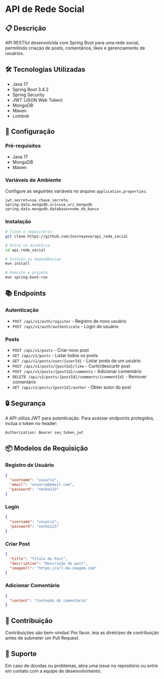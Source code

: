 # API de Rede Social

## 📋 Descrição
API RESTful desenvolvida com Spring Boot para uma rede social, permitindo criação de posts, comentários, likes e gerenciamento de usuários.

## 🛠️ Tecnologias Utilizadas
- Java 17
- Spring Boot 3.4.2
- Spring Security
- JWT (JSON Web Token)
- MongoDB
- Maven
- Lombok

## 🔧 Configuração

### Pré-requisitos
- Java 17
- MongoDB
- Maven

### Variáveis de Ambiente
Configure as seguintes variáveis no arquivo `application.properties`:

```properties
jwt.secret=sua_chave_secreta
spring.data.mongodb.uri=sua_uri_mongodb
spring.data.mongodb.database=nome_do_banco
```

### Instalação
```bash
# Clone o repositório
git clone https://github.com/Journeyexe/api_rede_social

# Entre no diretório
cd api_rede_social

# Instale as dependências
mvn install

# Execute o projeto
mvn spring-boot:run
```

## 📚 Endpoints

### Autenticação
- `POST /api/v1/auth/register` - Registro de novo usuário
- `POST /api/v1/auth/authenticate` - Login de usuário

### Posts
- `POST /api/v1/posts` - Criar novo post
- `GET /api/v1/posts` - Listar todos os posts
- `GET /api/v1/posts/user/{userId}` - Listar posts de um usuário
- `POST /api/v1/posts/{postId}/like` - Curtir/descurtir post
- `POST /api/v1/posts/{postId}/comments` - Adicionar comentário
- `DELETE /api/v1/posts/{postId}/comments/{commentId}` - Remover comentário
- `GET /api/v1/posts/{postId}/author` - Obter autor do post

## 🔒 Segurança
A API utiliza JWT para autenticação. Para acessar endpoints protegidos, inclua o token no header:
```
Authorization: Bearer seu_token_jwt
```

## 📦 Modelos de Requisição

### Registro de Usuário
```json
{
  "username": "usuario",
  "email": "usuario@email.com",
  "password": "senha123"
}
```

### Login
```json
{
  "username": "usuario",
  "password": "senha123"
}
```

### Criar Post
```json
{
  "title": "Título do Post",
  "description": "Descrição do post",
  "imageUrl": "https://url-da-imagem.com"
}
```

### Adicionar Comentário
```json
{
  "content": "Conteúdo do comentário"
}
```

## 👥 Contribuição
Contribuições são bem-vindas! Por favor, leia as diretrizes de contribuição antes de submeter um Pull Request.

## 🤝 Suporte
Em caso de dúvidas ou problemas, abra uma issue no repositório ou entre em contato com a equipe de desenvolvimento.

